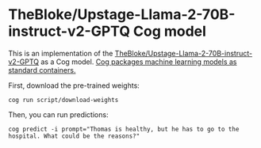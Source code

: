 # TheBloke/Upstage-Llama-2-70B-instruct-v2-GPTQ Cog model

This is an implementation of the [TheBloke/Upstage-Llama-2-70B-instruct-v2-GPTQ](https://huggingface.co/TheBloke/Upstage-Llama-2-70B-instruct-v2-GPTQ) as a Cog model. [Cog packages machine learning models as standard containers.](https://github.com/replicate/cog)

First, download the pre-trained weights:

    cog run script/download-weights

Then, you can run predictions:

    cog predict -i prompt="Thomas is healthy, but he has to go to the hospital. What could be the reasons?"
